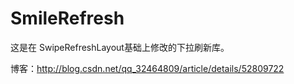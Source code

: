 # SmileRefresh
这是在 SwipeRefreshLayout基础上修改的下拉刷新库。

博客：http://blog.csdn.net/qq_32464809/article/details/52809722
